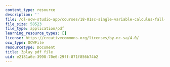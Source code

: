```yaml
---
content_type: resource
description: ''
file: /ol-ocw-studio-app/courses/18-01sc-single-variable-calculus-fall-2010/e2181a6e399870e629ff871f856b74b2_eRCN3daFCmU.pdf
file_size: 58523
file_type: application/pdf
learning_resource_types: []
license: https://creativecommons.org/licenses/by-nc-sa/4.0/
ocw_type: OCWFile
resourcetype: Document
title: 3play pdf file
uid: e2181a6e-3998-70e6-29ff-871f856b74b2
---
```

